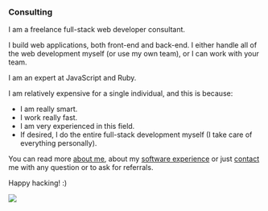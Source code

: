### Consulting

I am a freelance full-stack web developer consultant.

I build web applications, both front-end and back-end. I either handle all of the web development myself (or use my own team), or I can work with your team. 

I am an expert at JavaScript and Ruby.

I am relatively expensive for a single individual, and this is because:

* I am really smart.
* I work really fast.
* I am very experienced in this field. 
* If desired, I do the entire full-stack development myself (I take care of everything personally).

You can read more [about me](/about), about my [software experience](/software) or just [contact](/contact) me with any question or to ask for referrals. 

Happy hacking! :)

<div class='center'>
  <img src="https://imgur.com/NJoZJIs.jpg">
</div>